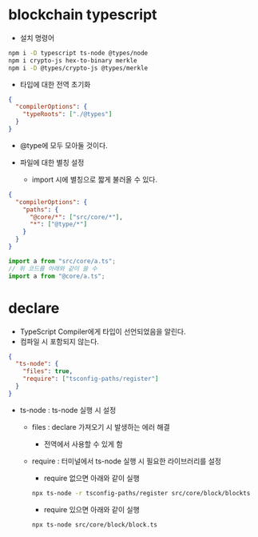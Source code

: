 # blockchain typescript

- 설치 명령어

```sh
npm i -D typescript ts-node @types/node
npm i crypto-js hex-to-binary merkle
npm i -D @types/crypto-js @types/merkle
```

- 타입에 대한 전역 초기화

```json
{
  "compilerOptions": {
    "typeRoots": ["./@types"]
  }
}
```

- @type에 모두 모아둘 것이다.

- 파일에 대한 별칭 설정
  - import 시에 별칭으로 짧게 불러올 수 있다.
  <!-- - 미리 전역으로 가져올려면 컴파일 옵션에 paths가 필요하다. -->

```json
{
  "compilerOptions": {
    "paths": {
      "@core/*": ["src/core/*"],
      "*": ["@type/*"]
    }
  }
}
```

```js
import a from "src/core/a.ts";
// 위 코드를 아래와 같이 쓸 수
import a from "@core/a.ts";
```

# declare

- TypeScript Compiler에게 타입이 선언되었음을 알린다.
- 컴파일 시 포함되지 않는다.

```json
{
  "ts-node": {
    "files": true,
    "require": ["tsconfig-paths/register"]
  }
}
```

- ts-node : ts-node 실행 시 설정

  - files : declare 가져오기 시 발생하는 에러 해결
    - 전역에서 사용할 수 있게 함
  - require : 터미널에서 ts-node 실행 시 필요한 라이브러리를 설정

    - require 없으면 아래와 같이 실행

    ```sh
    npx ts-node -r tsconfig-paths/register src/core/block/blockts
    ```

    - require 있으면 아래와 같이 실행

    ```sh
    npx ts-node src/core/block/block.ts
    ```
